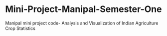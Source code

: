 # Mini-Project-Manipal-Semester-One
Manipal mini project code- Analysis and Visualization of Indian Agriculture Crop Statistics
